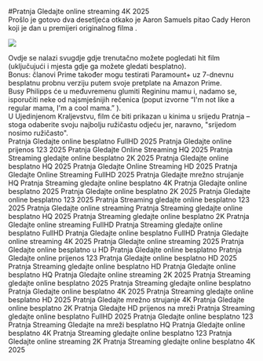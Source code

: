 #Pratnja Gledajte online streaming 4K 2025  
Prošlo je gotovo dva desetljeća otkako je Aaron Samuels pitao Cady Heron koji je dan u premijeri originalnog filma .  
  
[![](https://i.imgur.com/qSNzIqt.png)](https://movie.rssnews.media/mkFPEIwor.php)  
  
Ovdje se nalazi svugdje gdje trenutačno možete pogledati hit film (uključujući i mjesta gdje ga možete gledati besplatno).  
Bonus: članovi Prime također mogu testirati Paramount+ uz 7-dnevnu besplatnu probnu verziju putem svoje pretplate na Amazon Prime.  
Busy Philipps će u međuvremenu glumiti Regininu mamu i, nadamo se, isporučiti neke od najsmješnijih rečenica  (poput izvorne “I'm not like a regular mama, I'm a cool mama.” ).  
U Ujedinjenom Kraljevstvu, film će biti prikazan u kinima u srijedu Pratnja – stoga odaberite svoju najbolju ružičastu odjeću jer, naravno, "srijedom nosimo ružičasto".  
Pratnja Gledajte online besplatno FullHD 2025
Pratnja Gledajte online prijenos 123 2025
Pratnja Gledajte Online Streaming HQ 2025
Pratnja Streaming gledajte online besplatno 2K 2025
Pratnja Gledajte online besplatno HQ 2025
Pratnja Gledajte Online Streaming HD 2025
Pratnja Gledajte Online Streaming FullHD 2025
Pratnja Gledajte mrežno strujanje HQ
Pratnja Streaming gledajte online besplatno 4K
Pratnja Gledajte online besplatno 2025
Pratnja Gledajte online besplatno 2K 2025
Pratnja Gledajte online besplatno 123 2025
Pratnja Streaming gledajte online besplatno 123 2025
Pratnja Gledajte online streaming
Pratnja Streaming gledajte online besplatno HQ 2025
Pratnja Streaming gledajte online besplatno 2K
Pratnja Gledajte online streaming FullHD
Pratnja Streaming gledajte online besplatno FullHD
Pratnja Gledajte online besplatno FullHD
Pratnja Gledajte online streaming 4K 2025
Pratnja Gledajte online streaming 2025
Pratnja Gledajte online besplatno u HD
Pratnja Gledajte online besplatno
Pratnja Gledajte online prijenos 123
Pratnja Gledajte online besplatno HD 2025
Pratnja Streaming gledajte online besplatno HD
Pratnja Gledajte online besplatno HQ
Pratnja Gledajte online streaming 2K 2025
Pratnja Streaming gledajte online besplatno 2025
Pratnja Streaming gledajte online besplatno
Pratnja Gledajte online besplatno 4K 2025
Pratnja Streaming gledajte online besplatno HD 2025
Pratnja Gledajte mrežno strujanje 4K
Pratnja Gledajte online besplatno 2K
Pratnja Gledajte HD prijenos na mreži
Pratnja Streaming gledajte online besplatno FullHD 2025
Pratnja Gledajte online besplatno 123
Pratnja Streaming Gledajte na mreži besplatno HQ
Pratnja Gledajte online besplatno 4K
Pratnja Streaming gledajte online besplatno 123
Pratnja Gledajte online streaming 2K
Pratnja Streaming gledajte online besplatno 4K 2025